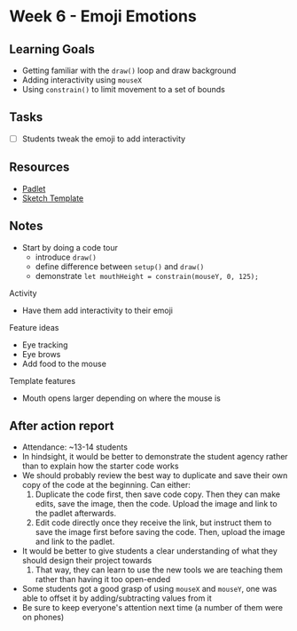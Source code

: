 # Week 6 - Emoji Emotions
## Learning Goals
- Getting familiar with the `draw()` loop and draw background
- Adding interactivity using `mouseX`
- Using `constrain()` to limit movement to a set of bounds

## Tasks
- [ ] Students tweak the emoji to add interactivity

## Resources
- [Padlet](https://padlet.com/rlay4/24-monarch-creative-coding-archive-r22jsj97ee6tgmmc)
- [Sketch Template](https://editor.p5js.org/totally-not-frito-lays/sketches/hbw-hJvn2)

## Notes

- Start by doing a code tour 
    - introduce `draw()`
    - define difference between `setup()` and `draw()`
    - demonstrate `let mouthHeight = constrain(mouseY, 0, 125);`

Activity
- Have them add interactivity to their emoji

Feature ideas
- Eye tracking
- Eye brows
- Add food to the mouse

Template features
- Mouth opens larger depending on where the mouse is

## After action report
- Attendance: ~13-14 students
- In hindsight, it would be better to demonstrate the student agency rather than to explain how the starter code works
- We should probably review the best way to duplicate and save their own copy of the code at the beginning. Can either:
     1) Duplicate the code first, then save code copy. Then they can make edits, save the image, then the code. Upload the image and link to the padlet afterwards. 
     2) Edit code directly once they receive the link, but instruct them to save the image first before saving the code. Then, upload the image and link to the padlet. 
- It would be better to give students a clear understanding of what they should design their project towards
     1) That way, they can learn to use the new tools we are teaching them rather than having it too open-ended
- Some students got a good grasp of using `mouseX` and `mouseY`, one was able to offset it by adding/subtracting values from it
- Be sure to keep everyone's attention next time (a number of them were on phones)
